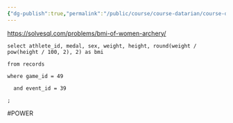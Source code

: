 ```yaml
---
{"dg-publish":true,"permalink":"/public/course/course-datarian/course-datarian/datarian-bmi/","created":"2025-08-29T12:22:30.487+09:00","updated":"2025-08-29T16:08:46.410+09:00"}
---
```





https://solvesql.com/problems/bmi-of-women-archery/

```MYSQL
select athlete_id, medal, sex, weight, height, round(weight / pow(height / 100, 2), 2) as bmi  

from records

where game_id = 49

  and event_id = 39

;
```
#POWER
